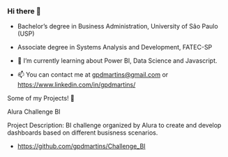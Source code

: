 ### Hi there 👋

<!--
**gpdmartins/gpdmartins** is a ✨ _special_ ✨ repository because its `README.md` (this file) appears on your GitHub profile.-->

- Bachelor’s degree in Business Administration, University of São Paulo (USP)
- Associate degree in Systems Analysis and Development, FATEC-SP

- 🌱 I’m currently learning about Power BI, Data Science and Javascript.
- 📫 You can contact me at <gpdmartins@gmail.com> or https://www.linkedin.com/in/gpdmartins/


Some of my Projects! 🎨

Alura Challenge BI

Project Description: BI challenge organized by Alura to create and develop dashboards based on different busisness scenarios.

- https://github.com/gpdmartins/Challenge_BI


<!--
Here are some ideas to get you started:

- 🔭 I’m currently working on ...
- 🌱 I’m currently learning ...
- 👯 I’m looking to collaborate on ...
- 🤔 I’m looking for help with ...
- 💬 Ask me about ...
- 📫 How to reach me: ...
- 😄 Pronouns: ...
- ⚡ Fun fact: ...

-->
